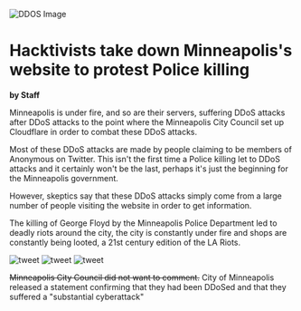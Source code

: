 ![DDOS Image](https://i.imgur.com/litPVew.png)
# Hacktivists take down Minneapolis's website to protest Police killing
**by Staff**

Minneapolis is under fire, and so are their servers, suffering DDoS attacks after DDoS attacks to the point where the Minneapolis City Council set up Cloudflare in order to combat these DDoS attacks.

Most of these DDoS attacks are made by people claiming to be members of Anonymous on Twitter. This isn't the first time a Police killing let to DDoS attacks and it certainly won't be the last, perhaps it's just the beginning for the Minneapolis government. 

However, skeptics say that these DDoS attacks simply come from a large number of people visiting the website in order to get information.

The killing of George Floyd by the Minneapolis Police Department led to deadly riots around the city, the city is constantly under fire and shops are constantly being looted, a 21st century edition of the LA Riots.

![tweet](https://i.imgur.com/CkGBRp7.png)
![tweet](https://i.imgur.com/cE6K1d7.png)
![tweet](https://i.imgur.com/5pJ7H6X.png)

~~Minneapolis City Council did not want to comment.~~ City of Minneapolis released a statement confirming that they had been DDoSed and that they suffered a "substantial cyberattack"
